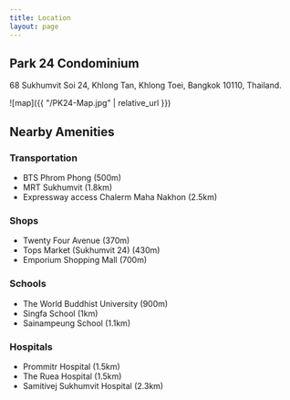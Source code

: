 ```yaml
---
title: Location
layout: page
---
```


## Park 24 Condominium
68 Sukhumvit Soi 24,
Khlong Tan, Khlong Toei,
Bangkok 10110, Thailand.

![map]({{ "/PK24-Map.jpg" | relative_url }}) 

## Nearby Amenities
### Transportation
* BTS Phrom Phong (500m)
* MRT Sukhumvit (1.8km)
* Expressway access Chalerm Maha Nakhon (2.5km)
### Shops
* Twenty Four Avenue (370m)
* Tops Market (Sukhumvit 24) (430m)
* Emporium Shopping Mall (700m)
### Schools
* The World Buddhist University (900m)
* Singfa School (1km)
* Sainampeung School (1.1km)
### Hospitals
* Prommitr Hospital (1.5km)
* The Ruea Hospital (1.5km)
* Samitivej Sukhumvit Hospital (2.3km)

